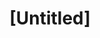 ---
pid: rs288
title: "[Untitled]"
location_transcription: 
coordinates: "[-75.172098811005, 39.949292821429]"
zipcode: '19146'
gen_neighborhood: South Philadelphia
neighborhood: Graduate Hospital,Naval Square,Southwest Center City
outside_phl: 
age: '47'
age_range: 40-49
instagram: 
image_file_name: rs_288.jpg
proposal_transcription: I think that Obama should have a statue place in the Philadelphia
  area.
topic: African Americans,Person,History,Politics
topic_summary: 0, 0, 0, 0
type: Sculpture Statue
keywords_other: 
credit: Karen Veiser
image_labels: 
twitter: 
facebook: 
permalink: "/monuments/rs288/"
layout: item-page
---